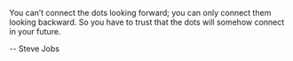 You can’t connect the dots looking forward; you can only connect them looking backward. So you have to trust that the dots will somehow connect in your future. 

-- Steve Jobs

